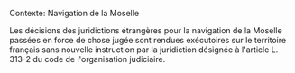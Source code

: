 Contexte: Navigation de la Moselle

Les décisions des juridictions étrangères pour la navigation de la Moselle passées en force de chose jugée sont rendues exécutoires sur le territoire français sans nouvelle instruction par la juridiction désignée à l'article L. 313-2 du code de l'organisation judiciaire.